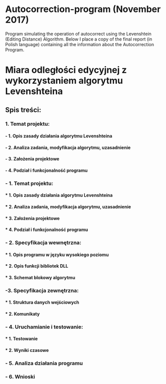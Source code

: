 # Autocorrection-program (November 2017)
Program simulating the operation of autocorrect using the Levenshtein (Editing Distance) Algorithm. 
Below I place a copy of the final report (in Polish language) containing all the information about the Autocorrection Program.



Miara odległości edycyjnej z wykorzystaniem algorytmu Levenshteina
==================================================================

## Spis treści:


### 1. Temat projektu:
####   - 1. Opis zasady działania algorytmu Levenshteina
####   - 2. Analiza zadania, modyfikacja algorytmu, uzasadnienie
####   - 3. Założenia projektowe
####   - 4. Podział i funkcjonalność programu




### - 1. Temat projektu:
#### * 1. Opis zasady działania algorytmu Levenshteina
#### * 2. Analiza zadania, modyfikacja algorytmu, uzasadnienie
#### * 3. Założenia projektowe
#### * 4. Podział i funkcjonalność programu

### - 2. Specyfikacja wewnętrzna:
#### * 1. Opis programu w języku wysokiego poziomu
#### * 2. Opis funkcji bibliotek DLL
#### * 3. Schemat blokowy algorytmu

### -3. Specyfikacja zewnętrzna:
#### * 1. Struktura danych wejściowych
#### * 2. Komunikaty

### - 4. Uruchamianie i testowanie:
#### * 1. Testowanie
#### * 2. Wyniki czasowe

### - 5. Analiza działania programu

### - 6. Wnioski
